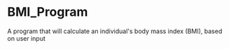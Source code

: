 # BMI_Program
A program that will calculate an individual's body mass index (BMI), based on user input

